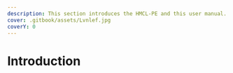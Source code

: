 ```yaml
---
description: This section introduces the HMCL-PE and this user manual.
cover: .gitbook/assets/Lvnlef.jpg
coverY: 0
---
```


# Introduction

###
